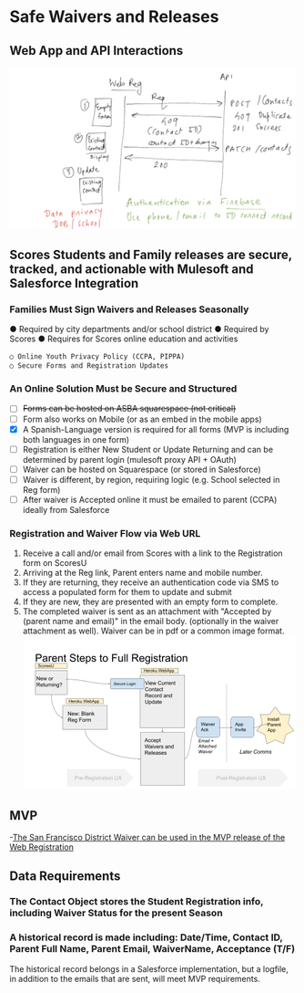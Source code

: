 # Safe Waivers and Releases
## Web App and API Interactions
![Regform_API_Interactions.png](Regform_API_Interactions.png)

## Scores Students and Family releases are secure, tracked, and actionable with Mulesoft and Salesforce Integration

### Families Must Sign Waivers and Releases Seasonally
● Required by city departments and/or school district
● Required by Scores
● Requires for Scores online education and activities

```
○ Online Youth Privacy Policy (CCPA, PIPPA)
○ Secure Forms and Registration Updates
```

### An Online Solution Must be Secure and Structured

- [ ] ~~Forms can be hosted on ASBA squarespace (not critical)~~
- [ ] Form also works on Mobile (or as an embed in the mobile apps)
- [x] A Spanish-Language version is required for all forms (MVP is including both languages in one form)
- [ ] Registration is either New Student or Update Returning and can be determined by parent login (mulesoft proxy API + OAuth)
- [ ] Waiver can be hosted on Squarespace (or stored in Salesforce)
- [ ] Waiver is different, by region, requiring logic (e.g. School selected in Reg form)
- [ ] After waiver is Accepted online it must be emailed to parent (CCPA) ideally from Salesforce

### Registration and Waiver Flow via Web URL

1. Receive a call and/or email from Scores with a link to the Registration form on ScoresU
2. Arriving at the Reg link, Parent enters name and mobile number.
3. If they are returning, they receive an authentication code via SMS to access a populated form for
    them to update and submit
4. If they are new, they are presented with an empty form to complete.
5. The completed waiver is sent as an attachment with "Accepted by (parent name and email)" in the email body. (optionally in the waiver attachment as well). Waiver can be in pdf or a common image format.
![Regform_Parent_UX.png](Regform_Parent_UX.png)


## MVP
-[The San Francisco District Waiver can be used in the MVP release of the Web Registration](waiver_SF.md)

## Data Requirements
### The Contact Object stores the Student Registration info, including Waiver Status for the present Season
### A historical record is made including: Date/Time, Contact ID, Parent Full Name, Parent Email, WaiverName, Acceptance (T/F)
The historical record belongs in a Salesforce implementation, but a logfile, in addition to the emails that are sent, will meet MVP requirements.
